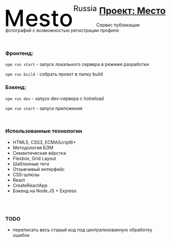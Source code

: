 <h1 align="right"><a href="https://script-ninja.github.io/mesto/index.html" target="_blank"><img src="./frontend/src/images/header__logo_dark.svg" align="left">Проект: Место</a></h1>

Сервис публикации фотографий с возможностью регистрации профиля

<br />

### Фронтенд:
`npm run start` - запуск локального сервера в режиме разработки

`npm run build` - собрать проект в папку build

### Бэкенд:
`npm run dev` - запуск dev-сервера с hotreload

`npm run start` - запуск приложения

<br />

### Использованные технологии
- HTML5, CSS3, ECMAScript6+
- Методология БЭМ
- Семантическая вёрстка
- Flexbox, Grid Layout
- Шаблонные теги
- Отзывчивый интерфейс
- CSS-шлюзы
- React
- CreateReactApp
- Бэкенд на Node.JS + Express

<br />

#

### TODO
- переписать весь старый код под централизованную обработку ошибок
